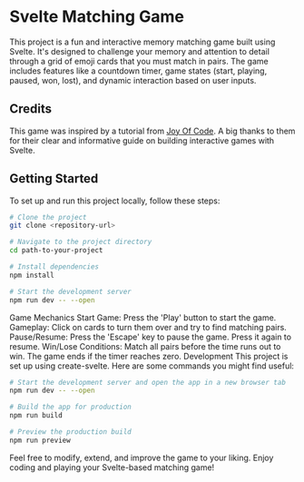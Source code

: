 # Svelte Matching Game

This project is a fun and interactive memory matching game built using Svelte. It's designed to challenge your memory and attention to detail through a grid of emoji cards that you must match in pairs. The game includes features like a countdown timer, game states (start, playing, paused, won, lost), and dynamic interaction based on user inputs.

## Credits

This game was inspired by a tutorial from [Joy Of Code](https://joyofcode.xyz/svelte-matching-game). A big thanks to them for their clear and informative guide on building interactive games with Svelte.

## Getting Started

To set up and run this project locally, follow these steps:

```bash
# Clone the project
git clone <repository-url>

# Navigate to the project directory
cd path-to-your-project

# Install dependencies
npm install

# Start the development server
npm run dev -- --open
```

Game Mechanics
Start Game: Press the 'Play' button to start the game.
Gameplay: Click on cards to turn them over and try to find matching pairs.
Pause/Resume: Press the 'Escape' key to pause the game. Press it again to resume.
Win/Lose Conditions: Match all pairs before the time runs out to win. The game ends if the timer reaches zero.
Development
This project is set up using create-svelte. Here are some commands you might find useful:

```bash
# Start the development server and open the app in a new browser tab
npm run dev -- --open

# Build the app for production
npm run build

# Preview the production build
npm run preview
```

Feel free to modify, extend, and improve the game to your liking. Enjoy coding and playing your Svelte-based matching game!